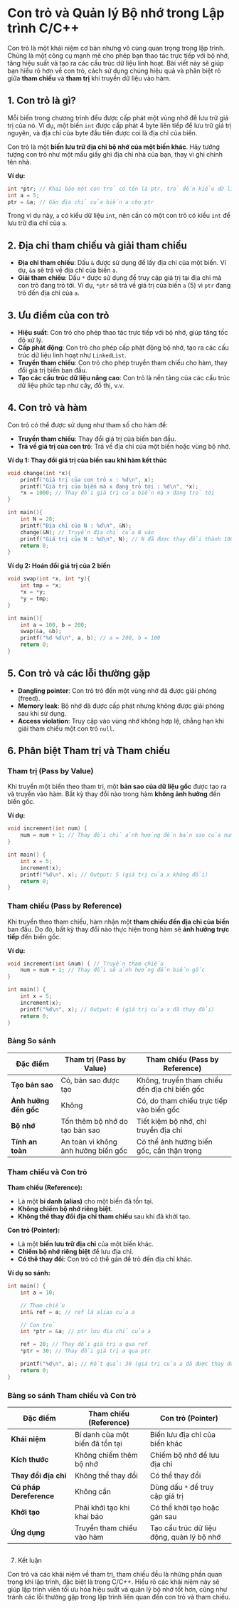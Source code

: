 # Con trỏ và Quản lý Bộ nhớ trong Lập trình C/C++

Con trỏ là một khái niệm cơ bản nhưng vô cùng quan trọng trong lập trình. Chúng là một công cụ mạnh mẽ cho phép bạn thao tác trực tiếp với bộ nhớ, tăng hiệu suất và tạo ra các cấu trúc dữ liệu linh hoạt. Bài viết này sẽ giúp bạn hiểu rõ hơn về con trỏ, cách sử dụng chúng hiệu quả và phân biệt rõ giữa **tham chiếu** và **tham trị** khi truyền dữ liệu vào hàm.

## 1. Con trỏ là gì?

Mỗi biến trong chương trình đều được cấp phát một vùng nhớ để lưu trữ giá trị của nó. Ví dụ, một biến `int` được cấp phát 4 byte liên tiếp để lưu trữ giá trị nguyên, và địa chỉ của byte đầu tiên được coi là địa chỉ của biến.

Con trỏ là một **biến lưu trữ địa chỉ bộ nhớ của một biến khác**. Hãy tưởng tượng con trỏ như một mẩu giấy ghi địa chỉ nhà của bạn, thay vì ghi chính tên nhà.

**Ví dụ:**

```c
int *ptr; // Khai báo một con trỏ có tên là ptr, trỏ đến kiểu dữ liệu int
int a = 5;
ptr = &a; // Gán địa chỉ của biến a cho ptr
```

Trong ví dụ này, `a` có kiểu dữ liệu `int`, nên cần có một con trỏ có kiểu `int` để lưu trữ địa chỉ của `a`.

## 2. Địa chỉ tham chiếu và giải tham chiếu

- **Địa chỉ tham chiếu**: Dấu `&` được sử dụng để lấy địa chỉ của một biến. Ví dụ, `&a` sẽ trả về địa chỉ của biến `a`.
- **Giải tham chiếu**: Dấu `*` được sử dụng để truy cập giá trị tại địa chỉ mà con trỏ đang trỏ tới. Ví dụ, `*ptr` sẽ trả về giá trị của biến `a` (5) vì `ptr` đang trỏ đến địa chỉ của `a`.

## 3. Ưu điểm của con trỏ

- **Hiệu suất**: Con trỏ cho phép thao tác trực tiếp với bộ nhớ, giúp tăng tốc độ xử lý.
- **Cấp phát động**: Con trỏ cho phép cấp phát động bộ nhớ, tạo ra các cấu trúc dữ liệu linh hoạt như `LinkedList`.
- **Truyền tham chiếu**: Con trỏ cho phép truyền tham chiếu cho hàm, thay đổi giá trị biến ban đầu.
- **Tạo các cấu trúc dữ liệu nâng cao**: Con trỏ là nền tảng của các cấu trúc dữ liệu phức tạp như cây, đồ thị, v.v.

## 4. Con trỏ và hàm

Con trỏ có thể được sử dụng như tham số cho hàm để:

- **Truyền tham chiếu**: Thay đổi giá trị của biến ban đầu.
- **Trả về giá trị của con trỏ**: Trả về địa chỉ của một biến hoặc vùng bộ nhớ.

**Ví dụ 1: Thay đổi giá trị của biến sau khi hàm kết thúc**

```c
void change(int *x){
    printf("Giá trị của con trỏ x : %d\n", x);
    printf("Giá trị của biến mà x đang trỏ tới : %d\n", *x);
    *x = 1000; // Thay đổi giá trị của biến mà x đang trỏ tới
}

int main(){
    int N = 28;
    printf("Địa chỉ của N : %d\n", &N);
    change(&N); // Truyền địa chỉ của N vào
    printf("Giá trị của N : %d\n", N); // N đã được thay đổi thành 1000
    return 0;
}
```

**Ví dụ 2: Hoán đổi giá trị của 2 biến**

```c
void swap(int *x, int *y){
    int tmp = *x;
    *x = *y;
    *y = tmp;
}

int main(){
    int a = 100, b = 200;
    swap(&a, &b);
    printf("%d %d\n", a, b); // a = 200, b = 100
    return 0;
}
```

## 5. Con trỏ và các lỗi thường gặp

- **Dangling pointer**: Con trỏ trỏ đến một vùng nhớ đã được giải phóng (freed).
- **Memory leak**: Bộ nhớ đã được cấp phát nhưng không được giải phóng sau khi sử dụng.
- **Access violation**: Truy cập vào vùng nhớ không hợp lệ, chẳng hạn khi giải tham chiếu một con trỏ `null`.

## 6. Phân biệt Tham trị và Tham chiếu

### Tham trị (Pass by Value)

Khi truyền một biến theo tham trị, một **bản sao của dữ liệu gốc** được tạo ra và truyền vào hàm. Bất kỳ thay đổi nào trong hàm **không ảnh hưởng** đến biến gốc.

**Ví dụ:**

```cpp
void increment(int num) {
    num = num + 1; // Thay đổi chỉ ảnh hưởng đến bản sao của num
}

int main() {
    int x = 5;
    increment(x);
    printf("%d\n", x); // Output: 5 (giá trị của x không đổi)
    return 0;
}
```

### Tham chiếu (Pass by Reference)

Khi truyền theo tham chiếu, hàm nhận một **tham chiếu đến địa chỉ của biến** ban đầu. Do đó, bất kỳ thay đổi nào thực hiện trong hàm sẽ **ảnh hưởng trực tiếp** đến biến gốc.

**Ví dụ:**

```cpp
void increment(int &num) { // Truyền tham chiếu
    num = num + 1; // Thay đổi sẽ ảnh hưởng đến biến gốc
}

int main() {
    int x = 5;
    increment(x);
    printf("%d\n", x); // Output: 6 (giá trị của x đã thay đổi)
    return 0;
}
```

### Bảng So sánh

| **Đặc điểm**          | **Tham trị (Pass by Value)**        | **Tham chiếu (Pass by Reference)**            |
| --------------------- | ----------------------------------- | --------------------------------------------- |
| **Tạo bản sao**       | Có, bản sao được tạo                | Không, truyền tham chiếu đến địa chỉ biến gốc |
| **Ảnh hưởng đến gốc** | Không                               | Có, do tham chiếu trực tiếp vào biến gốc      |
| **Bộ nhớ**            | Tốn thêm bộ nhớ do tạo bản sao      | Tiết kiệm bộ nhớ, chỉ truyền địa chỉ          |
| **Tính an toàn**      | An toàn vì không ảnh hưởng biến gốc | Có thể ảnh hưởng biến gốc, cần thận trọng     |

### Tham chiếu và Con trỏ

**Tham chiếu (Reference):**

- Là một **bí danh (alias)** cho một biến đã tồn tại.
- **Không chiếm bộ nhớ riêng biệt**.
- **Không thể thay đổi địa chỉ tham chiếu** sau khi đã khởi tạo.

**Con trỏ (Pointer):**

- Là một **biến lưu trữ địa chỉ** của một biến khác.
- **Chiếm bộ nhớ riêng biệt** để lưu địa chỉ.
- **Có thể thay đổi**: Con trỏ có thể gán để trỏ đến địa chỉ khác.

**Ví dụ so sánh:**

```cpp
int main() {
    int a = 10;

    // Tham chiếu
    int& ref = a; // ref là alias của a

    // Con trỏ
    int *ptr = &a; // ptr lưu địa chỉ của a

    ref = 20; // Thay đổi giá trị a qua ref
    *ptr = 30; // Thay đổi giá trị a qua ptr

    printf("%d\n", a); // Kết quả: 30 (giá trị của a đã được thay đổi)
    return 0;
}
```

### Bảng so sánh Tham chiếu và Con trỏ

| **Đặc điểm**            | **Tham chiếu (Reference)**      | **Con trỏ (Pointer)**                     |
| ----------------------- | ------------------------------- | ----------------------------------------- |
| **Khái niệm**           | Bí danh của một biến đã tồn tại | Biến lưu địa chỉ của biến khác            |
| **Kích thước**          | Không chiếm thêm bộ nhớ         | Chiếm bộ nhớ để lưu địa chỉ               |
| **Thay đổi địa chỉ**    | Không thể thay đổi              | Có thể thay đổi                           |
| **Cú pháp Dereference** | Không cần                       | Dùng dấu `*` để truy cập giá trị          |
| **Khởi tạo**            | Phải khởi tạo khi khai báo      | Có thể khởi tạo hoặc gán sau              |
| **Ứng dụng**            | Truyền tham chiếu vào hàm       | Tạo cấu trúc dữ liệu động, quản lý bộ nhớ |

##

7. Kết luận

Con trỏ và các khái niệm về tham trị, tham chiếu đều là những phần quan trọng khi lập trình, đặc biệt là trong C/C++. Hiểu rõ các khái niệm này sẽ giúp lập trình viên tối ưu hóa hiệu suất và quản lý bộ nhớ tốt hơn, cũng như tránh các lỗi thường gặp trong lập trình liên quan đến con trỏ và tham chiếu.
